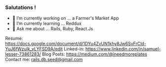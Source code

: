 ### Salutations !

- 🔭 I’m currently working on ... a Farmer's Market App
- 🌱 I’m currently learning ... Reddux
- 💬 Ask me about ... Rails, Ruby, React.Js

Resume: https://docs.google.com/document/d/1DYu4ZvUN1khy8Jw6SvFrCld-YuJ6fWzuIk_vLYFSD9A/edit
Linked-in: https://www.linkedin.com/in/samuel-lesser-73861283/
Blog Posts: https://medium.com/@ineedmoreplates
Contact me: rails.db.seed@gmail.com 
